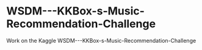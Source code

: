 # WSDM---KKBox-s-Music-Recommendation-Challenge

Work on the Kaggle WSDM---KKBox-s-Music-Recommendation-Challenge
